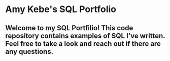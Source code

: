 # Amy Kebe's SQL Portfolio

## Welcome to my SQL Portfilio! This code repository contains examples of SQL I've written. Feel free to take a look and reach out if there are any questions. 
